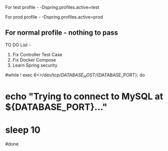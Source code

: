 For test profile - 
-Dspring.profiles.active=test

For prod profile -
-Dspring.profiles.active=prod

For normal profile -
nothing to pass
-----------------------------------------------------

TO DO List -
1. Fix Controller Test Case
2. Fix Docker Compose
3. Learn Spring security


#while ! exec 6<>/dev/tcp/${DATABASE_HOST}/${DATABASE_PORT}; do
#    echo "Trying to connect to MySQL at ${DATABASE_PORT}..."
#    sleep 10
#done
